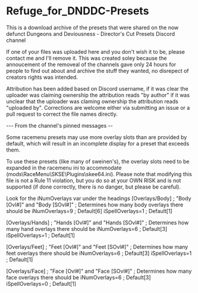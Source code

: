 # Refuge_for_DNDDC-Presets
This is a download archive of the presets that were shared on the now defunct Dungeons and Deviousness - Director's Cut Presets Discord channel

If one of your files was uploaded here and you don't wish it to be, please contact me and I'll remove it. This was created soley because the annoucement of the removeal of the channels gave only 24 hours for people to find out about and archive the stuff they wanted, no disrepect of creators rights was intended.

Attribution has been added based on Discord username, if it was clear the uploader was claiming ownership the attribution reads "by author" if it was unclear that the uploader was claming ownership the attribution reads "uploaded by". Corrections are welcome either via submitting an issue or a pull request to correct the file names directly.

--- From the channel's pinned messages --

Some racemenu presets may use more overlay slots than are provided by default, which will result in an incomplete display for a preset that exceeds them. 

To use these presets (like many of sweinen's), the overlay slots need to be expanded in the racemenu ini to accommodate (mods\RaceMenu\SKSE\Plugins\skee64.ini). Please note that modifying this file is not a Rule 11 violation, but you do so at your OWN RISK and is not supported (if done correctly, there is no danger, but please be careful). 

Look for the iNumOverlays var under the headings 
[Overlays/Body] ; "Body [Ovl#]" and "Body [SOvl#]"
; Determines how many body overlays there should be
iNumOverlays=9 ; Default[6]
iSpellOverlays=1 ; Default[1]


[Overlays/Hands] ; "Hands [Ovl#]" and "Hands [SOvl#]"
; Determines how many hand overlays there should be
iNumOverlays=6 ; Default[3]
iSpellOverlays=1 ; Default[1]


[Overlays/Feet] ; "Feet [Ovl#]" and "Feet [SOvl#]"
; Determines how many feet overlays there should be
iNumOverlays=6 ; Default[3]
iSpellOverlays=1 ; Default[1]


[Overlays/Face] ; "Face [Ovl#]" and "Face [SOvl#]"
; Determines how many face overlays there should be
iNumOverlays=6 ; Default[3]
iSpellOverlays=0 ; Default[1] 
